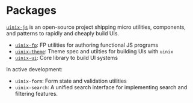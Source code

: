 # Packages

[`uinix-js`][uinix-js] is an open-source project shipping micro utilities, components, and patterns to rapidly and cheaply build UIs.

- [`uinix-fp`][uinix-fp]: FP utilities for authoring functional JS programs
- [`uinix-theme`][uinix-theme]: Theme spec and utilties for building UIs with `uinix`
- [`uinix-ui`][uinix-ui]: Core library to build UI systems

In active development:
- `uinix-form`: Form state and validation utilities
- `uinix-search`: A unified search interface for implementing search and filtering features.

<!-- defs -->
[uinix-fp]: https://github.com/uinix-js/uinix-fp
[uinix-js]: https://github.com/uinix-js
[uinix-theme]: https://github.com/uinix-js/uinix-theme
[uinix-ui]: https://github.com/uinix-js/uinix-ui
